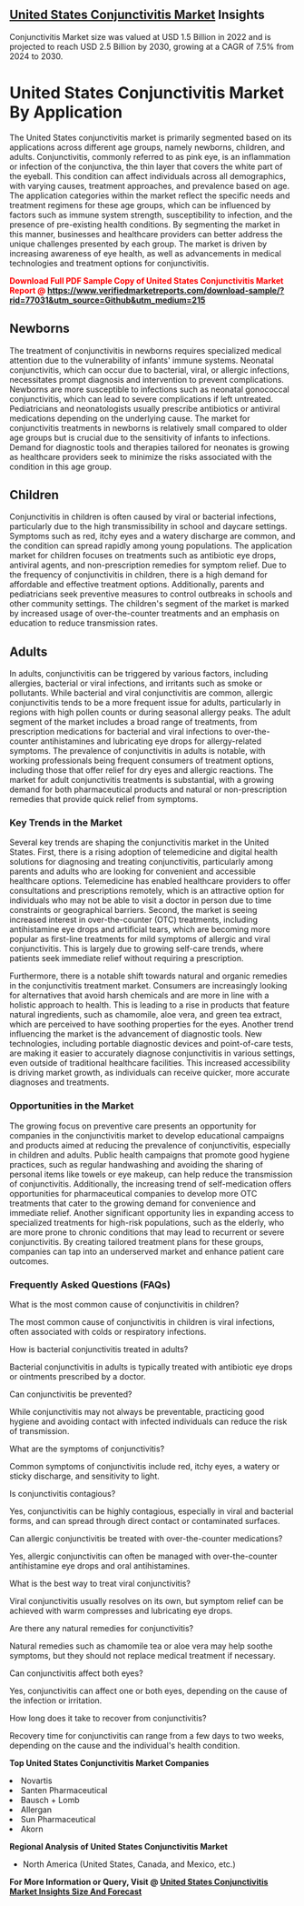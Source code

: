 <h2><a href="https://www.verifiedmarketreports.com/download-sample/?rid=77031&amp;utm_source=Github&amp;utm_medium=215" target="_blank">United States Conjunctivitis Market</a> Insights</h2><p>Conjunctivitis Market size was valued at USD 1.5 Billion in 2022 and is projected to reach USD 2.5 Billion by 2030, growing at a CAGR of 7.5% from 2024 to 2030.</p><p><div> <h1>United States Conjunctivitis Market By Application</h1> <p>The United States conjunctivitis market is primarily segmented based on its applications across different age groups, namely newborns, children, and adults. Conjunctivitis, commonly referred to as pink eye, is an inflammation or infection of the conjunctiva, the thin layer that covers the white part of the eyeball. This condition can affect individuals across all demographics, with varying causes, treatment approaches, and prevalence based on age. The application categories within the market reflect the specific needs and treatment regimens for these age groups, which can be influenced by factors such as immune system strength, susceptibility to infection, and the presence of pre-existing health conditions. By segmenting the market in this manner, businesses and healthcare providers can better address the unique challenges presented by each group. The market is driven by increasing awareness of eye health, as well as advancements in medical technologies and treatment options for conjunctivitis. <strong><p><span class=""><span style="color: #ff0000;"><strong>Download Full PDF Sample Copy of United States Conjunctivitis Market Report</strong> @ </span><a href="https://www.verifiedmarketreports.com/download-sample/?rid=77031&amp;utm_source=Github&amp;utm_medium=215" target="_blank">https://www.verifiedmarketreports.com/download-sample/?rid=77031&amp;utm_source=Github&amp;utm_medium=215</a></span></p></strong> <h2>Newborns</h2> <p>The treatment of conjunctivitis in newborns requires specialized medical attention due to the vulnerability of infants' immune systems. Neonatal conjunctivitis, which can occur due to bacterial, viral, or allergic infections, necessitates prompt diagnosis and intervention to prevent complications. Newborns are more susceptible to infections such as neonatal gonococcal conjunctivitis, which can lead to severe complications if left untreated. Pediatricians and neonatologists usually prescribe antibiotics or antiviral medications depending on the underlying cause. The market for conjunctivitis treatments in newborns is relatively small compared to older age groups but is crucial due to the sensitivity of infants to infections. Demand for diagnostic tools and therapies tailored for neonates is growing as healthcare providers seek to minimize the risks associated with the condition in this age group. <h2>Children</h2> <p>Conjunctivitis in children is often caused by viral or bacterial infections, particularly due to the high transmissibility in school and daycare settings. Symptoms such as red, itchy eyes and a watery discharge are common, and the condition can spread rapidly among young populations. The application market for children focuses on treatments such as antibiotic eye drops, antiviral agents, and non-prescription remedies for symptom relief. Due to the frequency of conjunctivitis in children, there is a high demand for affordable and effective treatment options. Additionally, parents and pediatricians seek preventive measures to control outbreaks in schools and other community settings. The children's segment of the market is marked by increased usage of over-the-counter treatments and an emphasis on education to reduce transmission rates. <h2>Adults</h2> <p>In adults, conjunctivitis can be triggered by various factors, including allergies, bacterial or viral infections, and irritants such as smoke or pollutants. While bacterial and viral conjunctivitis are common, allergic conjunctivitis tends to be a more frequent issue for adults, particularly in regions with high pollen counts or during seasonal allergy peaks. The adult segment of the market includes a broad range of treatments, from prescription medications for bacterial and viral infections to over-the-counter antihistamines and lubricating eye drops for allergy-related symptoms. The prevalence of conjunctivitis in adults is notable, with working professionals being frequent consumers of treatment options, including those that offer relief for dry eyes and allergic reactions. The market for adult conjunctivitis treatments is substantial, with a growing demand for both pharmaceutical products and natural or non-prescription remedies that provide quick relief from symptoms. <h3>Key Trends in the Market</h3> <p>Several key trends are shaping the conjunctivitis market in the United States. First, there is a rising adoption of telemedicine and digital health solutions for diagnosing and treating conjunctivitis, particularly among parents and adults who are looking for convenient and accessible healthcare options. Telemedicine has enabled healthcare providers to offer consultations and prescriptions remotely, which is an attractive option for individuals who may not be able to visit a doctor in person due to time constraints or geographical barriers. Second, the market is seeing increased interest in over-the-counter (OTC) treatments, including antihistamine eye drops and artificial tears, which are becoming more popular as first-line treatments for mild symptoms of allergic and viral conjunctivitis. This is largely due to growing self-care trends, where patients seek immediate relief without requiring a prescription. <p>Furthermore, there is a notable shift towards natural and organic remedies in the conjunctivitis treatment market. Consumers are increasingly looking for alternatives that avoid harsh chemicals and are more in line with a holistic approach to health. This is leading to a rise in products that feature natural ingredients, such as chamomile, aloe vera, and green tea extract, which are perceived to have soothing properties for the eyes. Another trend influencing the market is the advancement of diagnostic tools. New technologies, including portable diagnostic devices and point-of-care tests, are making it easier to accurately diagnose conjunctivitis in various settings, even outside of traditional healthcare facilities. This increased accessibility is driving market growth, as individuals can receive quicker, more accurate diagnoses and treatments. <h3>Opportunities in the Market</h3> <p>The growing focus on preventive care presents an opportunity for companies in the conjunctivitis market to develop educational campaigns and products aimed at reducing the prevalence of conjunctivitis, especially in children and adults. Public health campaigns that promote good hygiene practices, such as regular handwashing and avoiding the sharing of personal items like towels or eye makeup, can help reduce the transmission of conjunctivitis. Additionally, the increasing trend of self-medication offers opportunities for pharmaceutical companies to develop more OTC treatments that cater to the growing demand for convenience and immediate relief. Another significant opportunity lies in expanding access to specialized treatments for high-risk populations, such as the elderly, who are more prone to chronic conditions that may lead to recurrent or severe conjunctivitis. By creating tailored treatment plans for these groups, companies can tap into an underserved market and enhance patient care outcomes. <h3>Frequently Asked Questions (FAQs)</h3> <p>What is the most common cause of conjunctivitis in children?</p> <p>The most common cause of conjunctivitis in children is viral infections, often associated with colds or respiratory infections.</p> <p>How is bacterial conjunctivitis treated in adults?</p> <p>Bacterial conjunctivitis in adults is typically treated with antibiotic eye drops or ointments prescribed by a doctor.</p> <p>Can conjunctivitis be prevented?</p> <p>While conjunctivitis may not always be preventable, practicing good hygiene and avoiding contact with infected individuals can reduce the risk of transmission.</p> <p>What are the symptoms of conjunctivitis?</p> <p>Common symptoms of conjunctivitis include red, itchy eyes, a watery or sticky discharge, and sensitivity to light.</p> <p>Is conjunctivitis contagious?</p> <p>Yes, conjunctivitis can be highly contagious, especially in viral and bacterial forms, and can spread through direct contact or contaminated surfaces.</p> <p>Can allergic conjunctivitis be treated with over-the-counter medications?</p> <p>Yes, allergic conjunctivitis can often be managed with over-the-counter antihistamine eye drops and oral antihistamines.</p> <p>What is the best way to treat viral conjunctivitis?</p> <p>Viral conjunctivitis usually resolves on its own, but symptom relief can be achieved with warm compresses and lubricating eye drops.</p> <p>Are there any natural remedies for conjunctivitis?</p> <p>Natural remedies such as chamomile tea or aloe vera may help soothe symptoms, but they should not replace medical treatment if necessary.</p> <p>Can conjunctivitis affect both eyes?</p> <p>Yes, conjunctivitis can affect one or both eyes, depending on the cause of the infection or irritation.</p> <p>How long does it take to recover from conjunctivitis?</p> <p>Recovery time for conjunctivitis can range from a few days to two weeks, depending on the cause and the individual's health condition.</p></div></p><p><strong>Top United States Conjunctivitis Market Companies</strong></p><div data-test-id=""><p><li>Novartis</li><li> Santen Pharmaceutical</li><li> Bausch + Lomb</li><li> Allergan</li><li> Sun Pharmaceutical</li><li> Akorn</li></p><div><strong>Regional Analysis of&nbsp;United States Conjunctivitis Market</strong></div><ul><li dir="ltr"><p dir="ltr">North America&nbsp;(United States, Canada, and Mexico, etc.)</p></li></ul><p><strong>For More Information or Query, Visit @&nbsp;</strong><strong><a href="https://www.verifiedmarketreports.com/product/global-conjunctivitis-market-growth-2019-2024/?utm_source=Github&amp;utm_medium=215" target="_blank">United States Conjunctivitis Market Insights Size And Forecast</a></strong></p></div>
